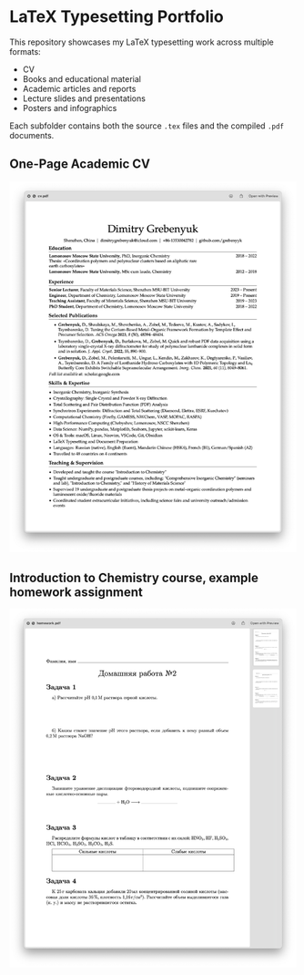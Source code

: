 # LaTeX Typesetting Portfolio

This repository showcases my LaTeX typesetting work across multiple formats:
- CV
- Books and educational material
- Academic articles and reports
- Lecture slides and presentations
- Posters and infographics

Each subfolder contains both the source `.tex` files and the compiled `.pdf` documents.

## One-Page Academic CV
[![CV Preview](academic-cv/cv_preview.png)](academic-cv/cv.pdf)

## Introduction to Chemistry course, example homework assignment
[![Homework Preview](chemistry-homework-assignment/homework_preview.png)](chemistry-homework-assignment/homework.pdf)



